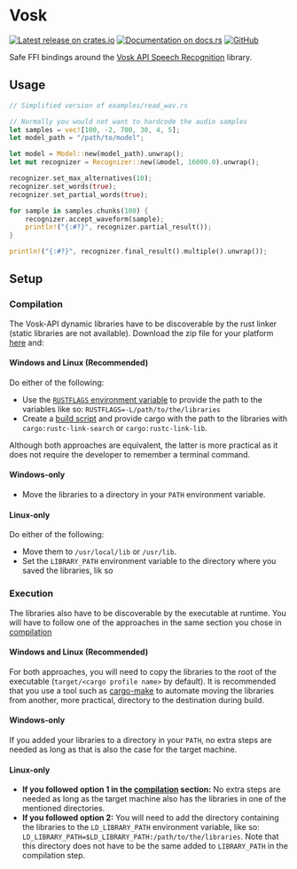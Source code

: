 # Vosk

[![Latest release on crates.io](https://img.shields.io/crates/v/vosk.svg)](https://crates.io/crates/vosk)
[![Documentation on docs.rs](https://docs.rs/vosk/badge.svg)](https://docs.rs/vosk)
[![GitHub](https://img.shields.io/github/license/Bear-03/vosk-rs)](https://github.com/Bear-03/vosk-rs)

Safe FFI bindings around the [Vosk API Speech Recognition](https://github.com/alphacep/vosk-api) library.

## Usage
```rust
// Simplified version of examples/read_wav.rs

// Normally you would not want to hardcode the audio samples
let samples = vec![100, -2, 700, 30, 4, 5];
let model_path = "/path/to/model";

let model = Model::new(model_path).unwrap();
let mut recognizer = Recognizer::new(&model, 16000.0).unwrap();

recognizer.set_max_alternatives(10);
recognizer.set_words(true);
recognizer.set_partial_words(true);

for sample in samples.chunks(100) {
    recognizer.accept_waveform(sample);
    println!("{:#?}", recognizer.partial_result());
}

println!("{:#?}", recognizer.final_result().multiple().unwrap());
```

## Setup

### Compilation

The Vosk-API dynamic libraries have to be discoverable by the rust linker (static libraries are not available).
Download the zip file for your platform [here](https://github.com/alphacep/vosk-api/releases) and:

#### Windows and Linux (Recommended)
Do either of the following:

-   Use the [`RUSTFLAGS` environment variable][rust-env-variables] to provide the path to the variables like so:
    `RUSTFLAGS=-L/path/to/the/libraries`
-   Create a [build script][build-script-explanation] and provide cargo with the path to the libraries
    with `cargo:rustc-link-search` or `cargo:rustc-link-lib`.

Although both approaches are equivalent, the latter is more practical as it does not
require the developer to remember a terminal command.

#### Windows-only

-   Move the libraries to a directory in your `PATH` environment variable.

#### Linux-only
Do either of the following:

-   Move them to `/usr/local/lib` or `/usr/lib`.
-   Set the `LIBRARY_PATH` environment variable to the directory where you saved the libraries, lik so

### Execution
The libraries also have to be discoverable by the executable at runtime.
You will have to follow one of the approaches in the same section you chose in [compilation](#compilation)

#### Windows and Linux (Recommended)
For both approaches, you will need to copy the libraries to the root of the executable
(`target/<cargo profile name>` by default). It is recommended that you use a tool such as 
[cargo-make](https://sagiegurari.github.io/cargo-make/) to automate moving the libraries
from another, more practical, directory to the destination during build.

#### Windows-only
If you added your libraries to a directory in your `PATH`, no extra steps are needed as long as that is also the case for the target machine.

#### Linux-only

-   **If you followed option 1 in the [compilation](#linux-only) section:** No extra steps are needed as long as the
    target machine also has the libraries in one of the mentioned directories.
-   **If you followed option 2:** You will need to add the directory containing the libraries to the
    `LD_LIBRARY_PATH` environment variable, like so: `LD_LIBRARY_PATH=$LD_LIBRARY_PATH:/path/to/the/libraries`.
    Note that this directory does not have to be the same added to `LIBRARY_PATH` in the compilation step.

[build-script-explanation]: https://doc.rust-lang.org/cargo/reference/build-scripts.html
[rust-env-variables]: https://doc.rust-lang.org/cargo/reference/environment-variables.html
